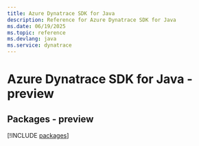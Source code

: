 ```yaml
---
title: Azure Dynatrace SDK for Java
description: Reference for Azure Dynatrace SDK for Java
ms.date: 06/19/2025
ms.topic: reference
ms.devlang: java
ms.service: dynatrace
---
```

# Azure Dynatrace SDK for Java - preview
## Packages - preview
[!INCLUDE [packages](dynatrace-index.md)]